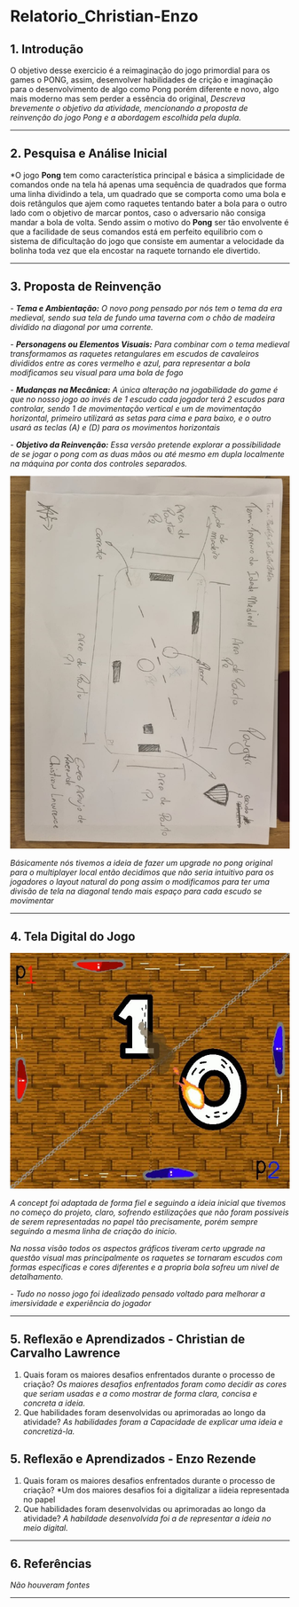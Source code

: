 # Relatorio_Christian-Enzo



## 1. Introdução  
O objetivo desse exercicio é a reimaginação do jogo primordial para os games o PONG, assim, desenvolver habilidades de crição e imaginação para o desenvolvimento de algo como Pong porém diferente e novo, algo mais moderno mas sem perder a essência do original,
*Descreva brevemente o objetivo da atividade, mencionando a proposta de reinvenção do jogo Pong e a abordagem escolhida pela dupla.*
 
---

## 2. Pesquisa e Análise Inicial
*O jogo **Pong** tem como característica principal e básica a simplicidade de comandos onde na tela há apenas uma sequência de quadrados que forma uma linha dividindo a tela, um quadrado que se comporta como uma bola e dois retângulos que ajem como raquetes tentando bater a bola para o outro lado com o objetivo de marcar pontos, caso o adversario não consiga mandar a bola de volta. Sendo assim o motivo do **Pong** ser tão envolvente é que a facilidade de seus comandos está em perfeito equilibrio com o sistema de dificultação do jogo que consiste em aumentar a velocidade da bolinha toda vez que ela encostar na raquete tornando ele divertido.

---

## 3. Proposta de Reinvenção    

*- **Tema e Ambientação:** O novo pong pensado por nós tem o tema da era medieval, sendo sua tela de fundo uma taverna com o chão de madeira dividido na diagonal por uma corrente.*

*- **Personagens ou Elementos Visuais:** Para combinar com o tema medieval transformamos as raquetes retangulares em escudos de cavaleiros divididos entre as cores vermelho e azul, para representar a bola modificamos seu visual para uma bola de fogo*

*- **Mudanças na Mecânica:** A única alteração na jogabilidade do game é que no nosso jogo ao invés de 1 escudo cada jogador terá 2 escudos para controlar, sendo 1 de movimentação vertical e um de movimentação horizontal, primeiro utilizará as setas para cima e para baixo, e o outro usará as teclas (A) e (D) para os movimentos horizontais*

*- **Objetivo da Reinvenção:** Essa versão pretende explorar a possibilidade de se jogar o pong com as duas mãos ou até mesmo em dupla localmente na máquina por conta dos controles separados.*

![Concept Art](Folha_concept_art.png)

*Básicamente nós tivemos a ideia de fazer um upgrade no pong original para o multiplayer local então decidimos que não seria intuitivo para os jogadores o layout natural do pong assim o modificamos para ter uma divisão de tela na diagonal tendo mais espaço para cada escudo se movimentar*

---

## 4. Tela Digital do Jogo  
![Projeto Pong](tarefa_pong2.png)

  *A concept foi adaptada de forma fiel e seguindo a ideia inicial que tivemos no começo do projeto, claro, sofrendo estilizações que não foram possiveis de serem representadas no papel tão precisamente, porém sempre seguindo a mesma linha de criação do inicio.*

  *Na nossa visão todos os aspectos gráficos tiveram certo upgrade na questão visual mas principalmente os raquetes se tornaram escudos com formas específicas e cores diferentes e a propria bola sofreu um nivel de detalhamento.*

*- Tudo no nosso jogo foi idealizado pensado voltado para melhorar a imersividade e experiência do jogador*  

---

## 5. Reflexão e Aprendizados - Christian de Carvalho Lawrence

1. Quais foram os maiores desafios enfrentados durante o processo de criação?
   *Os maiores desafios enfrentados foram como decidir as cores que seriam usadas e a como mostrar de forma clara, concisa e concreta a ideia.*
2. Que habilidades foram desenvolvidas ou aprimoradas ao longo da atividade?
   *As habilidades foram a Capacidade de explicar uma ideia e concretizá-la.*
   
## 5. Reflexão e Aprendizados - Enzo Rezende

1. Quais foram os maiores desafios enfrentados durante o processo de criação?
   *Um dos maiores desafios foi a digitalizar a iideia representada no papel
3. Que habilidades foram desenvolvidas ou aprimoradas ao longo da atividade?
   *A habildade desenvolvida foi a de representar a ideia no meio digital.*
   
---

## 6. Referências  
*Não houveram fontes*

---
